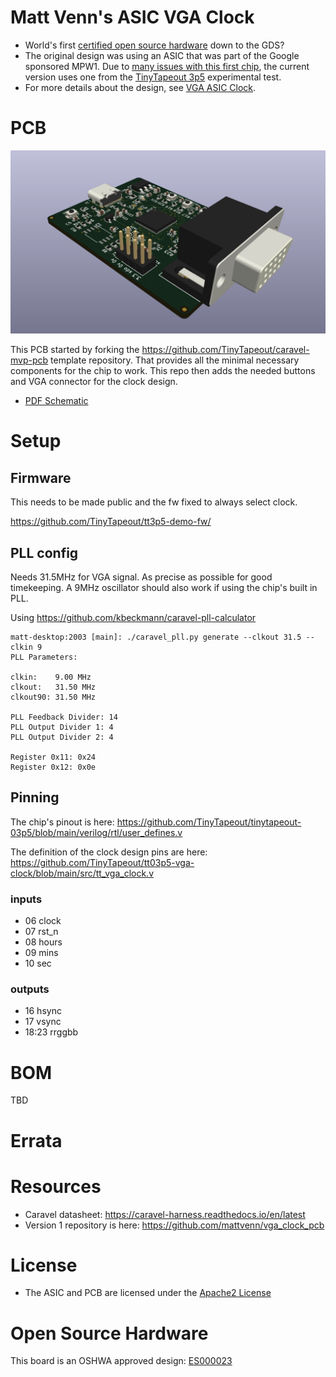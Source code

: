 

Matt Venn's ASIC VGA Clock
==========================

* World's first [certified open source hardware](https://certification.oshwa.org/es000023.html) down to the GDS?
* The original design was using an ASIC that was part of the Google sponsored MPW1. Due to [many issues with this first chip](https://www.zerotoasiccourse.com/post/mpw1_silicon/), the current version uses one from the [TinyTapeout 3p5](https://github.com/TinyTapeout/tinytapeout-03p5) experimental test.
* For more details about the design, see [VGA ASIC Clock](https://www.zerotoasiccourse.com/post/vga_clock/). 

# PCB

![board](doc/3drender.png)

This PCB started by forking the https://github.com/TinyTapeout/caravel-mvp-pcb template repository. That provides all the minimal necessary components for the chip to work. 
This repo then adds the needed buttons and VGA connector for the clock design.

* [PDF Schematic](doc/schematic.pdf)

# Setup

## Firmware

This needs to be made public and the fw fixed to always select clock.

https://github.com/TinyTapeout/tt3p5-demo-fw/

## PLL config

Needs 31.5MHz for VGA signal. As precise as possible for good timekeeping.
A 9MHz oscillator should also work if using the chip's built in PLL.

Using https://github.com/kbeckmann/caravel-pll-calculator

    matt-desktop:2003 [main]: ./caravel_pll.py generate --clkout 31.5 --clkin 9
    PLL Parameters:

    clkin:    9.00 MHz
    clkout:   31.50 MHz
    clkout90: 31.50 MHz

    PLL Feedback Divider: 14
    PLL Output Divider 1: 4
    PLL Output Divider 2: 4

    Register 0x11: 0x24
    Register 0x12: 0x0e

## Pinning

The chip's pinout is here: https://github.com/TinyTapeout/tinytapeout-03p5/blob/main/verilog/rtl/user_defines.v

The definition of the clock design pins are here: https://github.com/TinyTapeout/tt03p5-vga-clock/blob/main/src/tt_vga_clock.v

### inputs

* 06 clock 
* 07 rst_n
* 08 hours
* 09 mins
* 10 sec

### outputs

* 16 hsync
* 17 vsync
* 18:23 rrggbb

# BOM

TBD

# Errata

# Resources

* Caravel datasheet: https://caravel-harness.readthedocs.io/en/latest
* Version 1 repository is here: https://github.com/mattvenn/vga_clock_pcb

# License

* The ASIC and PCB are licensed under the [Apache2 License](LICENSE)

# Open Source Hardware

This board is an OSHWA approved design: [ES000023](https://certification.oshwa.org/es000023.html)

